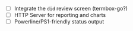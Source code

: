 
* [ ] Integrate the `did` review screen (termbox-go?)
* [ ] HTTP Server for reporting and charts
* [ ] Powerline/PS1-friendly status output
